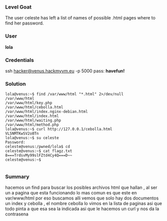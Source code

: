 ### Level Goat
The user celeste has left a list of names of possible .html pages where to find her password. 
### User
**lola**
### Credentials
ssh hacker@venus.hackmyvm.eu -p 5000
pass: **havefun!**
### Solution
```shell
lola@venus:~$ find /var/www/html "*.html" 2>/dev/null
/var/www/html
/var/www/html/key.php
/var/www/html/cebolla.html
/var/www/html/index.nginx-debian.html
/var/www/html/index.html
/var/www/html/waiting.php
/var/www/html/method.php
lola@venus:~$ curl http://127.0.0.1/cebolla.html
VLSNMTKwSV2o8Tn
lola@venus:~$ su celeste
Password: 
celeste@venus:/pwned/lola$ cd 
celeste@venus:~$ cat flagz.txt 
8===TrdsvMy99slFZtd4Cy4Q===D~~
celeste@venus:~$ 


```
### Summary
hacemos un find para buscar los posibles archivos html que hallan , al ser un a pagina que esta funcionando lo mas comun es que este en var/www/html por eso buscamos alli vemos que solo hay dos documentos un index y cebolla , el nombre cebolla lo vimos en la lista de paginas asi que todo pinta a que esa sea la indicada asi que le hacemos un curl y nos da la contrasena 
